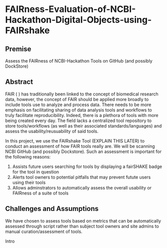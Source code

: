 # FAIRness-Evaluation-of-NCBI-Hackathon-Digital-Objects-using-FAIRshake

## Premise
Assess the FAIRness of NCBI-Hackathon Tools on GitHub (and possibly DockStore)

## Abstract

FAIR ( ) has traditionally been linked to the concept of biomedical research data, however, the concept of FAIR should be applied more broadly to include tools use to analyze and process data. There needs to be more emphasis on facilitating sharing of data analysis tools and workflows to truly facilitate reproducibility. Indeed, there is a plethora of tools with more being created every day. The field lacks a centralized tool repository to store tools/workflows (as well as their associated standards/languages) and assess the usability/reusuability of said tools.

In this project, we use the FAIRshake Tool (EXPLAIN THIS LATER) to conduct an assessment of how FAIR tools really are. We will be scanning NCBI GitHub (and possibly Dockstore). Such an assessment is important for the following reasons: 
1. Assists future users searching for tools by displaying a fairSHAKE badge for the tool in question
2. Alerts tool owners to potential pitfalls that may prevent futute users using their tools 
3. Allows adminstrators to automatically assess the overall usability or FAIRness of a suite of tools

## Challenges and Assumptions
We have chosen to assess tools based on metrics that can be automatically assessed through script rather than subject tool owners and site admins to manual curation/assessment of tools. 



 

Intro

